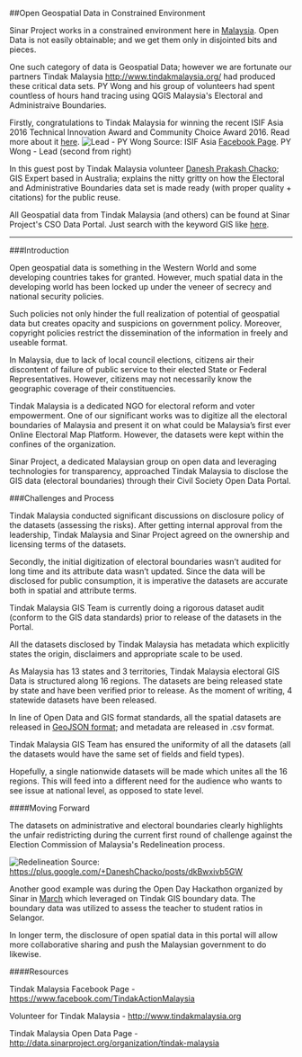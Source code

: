 ##Open Geospatial Data in Constrained Environment

Sinar Project works in a constrained environment here in [Malaysia](https://drive.google.com/open?id=1IDijfN0AlVX4KE80LqRxGg7CrbR79u-X75TSGUHjTQw).  Open Data is not easily obtainable; and we get them only in disjointed bits and pieces.

One such category of data is Geospatial Data; however we are fortunate our partners Tindak Malaysia <http://www.tindakmalaysia.org/> had produced these critical data sets. PY Wong and his group of volunteers had spent countless of hours hand tracing using QGIS Malaysia's Electoral and Administraive Boundaries.

Firstly, congratulations to Tindak Malaysia for winning the recent ISIF Asia 2016 Technical Innovation Award and Community Choice Award 2016.  Read more about it [here](http://discover.isif.asia/2016/11/tindak-malaysia-towards-a-fairer-electoral-system/).
![Lead - PY Wong](https://github.com/leowmjw/my-articles/raw/feature/f-TindakMsia-ISIF-Collaboration/SINARPROJECT/OPENDATA/TINDAKMSIA/ISIF-AWARD/TindakMalaysia_Award_PyWong.jpg "PY Wong (Second from Right)")
Source: ISIF Asia [Facebook Page](https://www.facebook.com/ISIF.asia/photos/a.124021017725045.17873.121576651302815/1033263150134156/?type=3&hc_ref=PAGES_TIMELINE). PY Wong - Lead (second from right)

In this guest post by Tindak Malaysia volunteer [Danesh Prakash Chacko](https://plus.google.com/u/0/+DaneshChacko); GIS Expert based in Australia; explains the nitty gritty on how the Electoral and Administrative Boundaries data set is made ready (with proper quality + citations) for the public reuse.

All Geospatial data from Tindak Malaysia (and others) can be found at Sinar Project's CSO Data Portal.  Just search with the keyword GIS like [here](http://data.sinarproject.org/dataset?q=gis). 
 
________________________


###Introduction

Open geospatial data is something in the Western World and some developing countries takes for granted. However, much spatial data in the developing world has been locked up under the veneer of secrecy and national security policies. 

Such policies not only hinder the full realization of potential of geospatial data but creates opacity and suspicions on government policy. Moreover, copyright policies restrict the dissemination of the information in freely and useable format.

In Malaysia, due to lack of local council elections, citizens air their discontent of failure of public service to their elected State or Federal Representatives. However, citizens may not necessarily know the geographic coverage of their constituencies.

Tindak Malaysia is a dedicated NGO for electoral reform and voter empowerment. One of our significant works was to digitize all the electoral boundaries of Malaysia and present it on what could be Malaysia’s first ever Online Electoral Map Platform. However, the datasets were kept within the confines of the organization.

Sinar Project, a dedicated Malaysian group on open data and leveraging technologies for transparency, approached Tindak Malaysia to disclose the GIS data (electoral boundaries) through their Civil Society Open Data Portal.

###Challenges and Process

Tindak Malaysia conducted significant discussions on disclosure policy of the datasets (assessing the risks). After getting internal approval from the leadership, Tindak Malaysia and Sinar Project agreed on the ownership and licensing terms of the datasets.

Secondly, the initial digitization of electoral boundaries wasn’t audited for long time and its attribute data wasn’t updated. Since the data will be disclosed for public consumption, it is imperative the datasets are accurate both in spatial and attribute terms. 

Tindak Malaysia GIS Team is currently doing a rigorous dataset audit (conform to the GIS data standards) prior to release of the datasets in the Portal. 

All the datasets disclosed by Tindak Malaysia has metadata which explicitly states the origin, disclaimers and appropriate scale to be used.

As Malaysia has 13 states and 3 territories, Tindak Malaysia electoral GIS Data is structured along 16 regions. The datasets are being released state by state and have been verified prior to release. As the moment of writing, 4 statewide datasets have been released.

In line of Open Data and GIS format standards, all the spatial datasets are released in [GeoJSON format](https://github.com/TindakMalaysia/Selangor-Maps/blob/master/Selangor_DM_2015/Selangor_DM_2015.geojson); and metadata are released in .csv format. 

Tindak Malaysia GIS Team has ensured the uniformity of all the datasets (all the datasets would have the same set of fields and field types).

Hopefully, a single nationwide datasets will be made which unites all the 16 regions. This will feed into a different need for the audience who wants to see issue at national level, as opposed to state level.

####Moving Forward

The datasets on administrative and electoral boundaries clearly highlights the unfair redistricting during the current first round of challenge against the Election Commission of Malaysia's Redelineation process. 

![Redelineation](https://lh3.googleusercontent.com/aTBK_8IYB9fEWxYK9gSWdltM035bMLUSTsmNgi6z7sgug8IvXKvo4-_HWWiT1PCMjkJCJQebhlIaFw)
Source: <https://plus.google.com/+DaneshChacko/posts/dkBwxivb5GW>

Another good example was during the Open Day Hackathon organized by Sinar in [March](http://sinarproject.org/en/updates/open-data-day-2016-data-expedition) which leveraged on Tindak GIS boundary data. The boundary data was utilized to assess the teacher to student ratios in Selangor.

In longer term, the disclosure of open spatial data in this portal will allow more collaborative sharing and push the Malaysian government to do likewise.


####Resources

Tindak Malaysia Facebook Page - <https://www.facebook.com/TindakActionMalaysia>

Volunteer for Tindak Malaysia - <http://www.tindakmalaysia.org>

Tindak Malaysia Open Data Page - <http://data.sinarproject.org/organization/tindak-malaysia>



